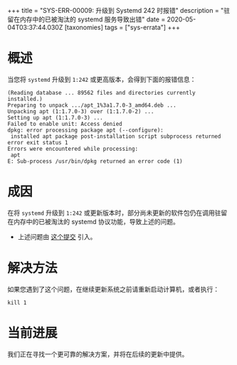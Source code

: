 +++
title = "SYS-ERR-00009: 升级到 Systemd 242 时报错"
description = "驻留在内存中的已被淘汰的 systemd 服务导致出错"
date = 2020-05-04T03:37:44.030Z
[taxonomies]
tags = ["sys-errata"]
+++

# 概述

当您将 `systemd` 升级到 `1:242` 或更高版本，会得到下面的报错信息：

```shell
(Reading database ... 89562 files and directories currently installed.)
Preparing to unpack .../apt_1%3a1.7.0-3_amd64.deb ...
Unpacking apt (1:1.7.0-3) over (1:1.7.0-2) ...
Setting up apt (1:1.7.0-3) ...
Failed to enable unit: Access denied
dpkg: error processing package apt (--configure):
 installed apt package post-installation script subprocess returned error exit status 1
Errors were encountered while processing:
 apt
E: Sub-process /usr/bin/dpkg returned an error code (1)
```

# 成因

在将 `systemd` 升级到 `1:242` 或更新版本时，部分尚未更新的软件包仍在调用驻留在内存中的已被淘汰的 systemd 协议功能，导致上述的问题。

- 上述问题由 [这个提交](https://github.com/systemd/systemd/commit/3f10c66270b74530339b3f466c43874bb40c210f) 引入。

# 解决方法

如果您遇到了这个问题，在继续更新系统之前请重新启动计算机，或者执行：

```shell
kill 1
```

# 当前进展

我们正在寻找一个更可靠的解决方案，并将在后续的更新中提供。
